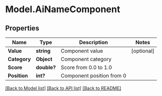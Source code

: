 # Model.AiNameComponent
## Properties
Name | Type | Description | Notes
------------ | ------------- | ------------- | -------------
**Value** | **string** | Component value              | [optional] 
**Category** | **Object** | Component category              | 
**Score** | **double?** | Score from 0.0 to 1.0              | 
**Position** | **int?** | Component position from 0              | 



[[Back to Model list]](README.md#documentation-for-models) [[Back to API list]](README.md#documentation-for-api-endpoints) [[Back to README]](README.md)


